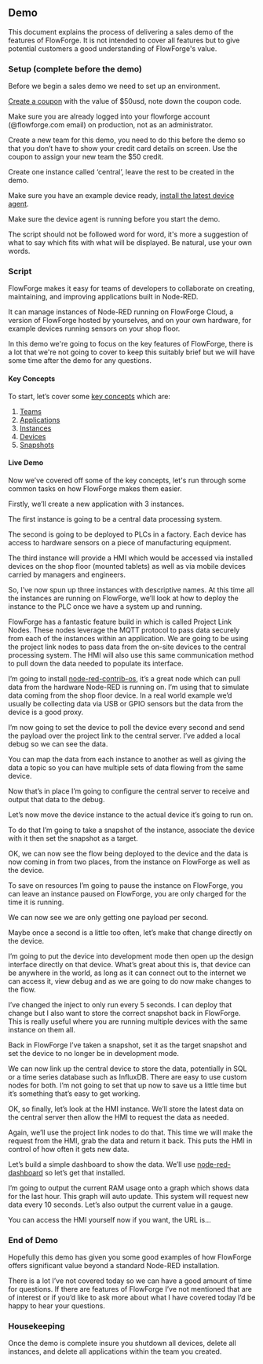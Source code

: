 ## Demo

This document explains the process of delivering a sales demo of the features of FlowForge. It is not intended to cover all features but to give potential customers a good understanding of FlowForge's value.

### Setup (complete before the demo)

Before we begin a sales demo we need to set up an environment.

[Create a coupon](https://flowforge.com/handbook/operations/billing/#coupons) with the value of $50usd, note down the coupon code. 

Make sure you are already logged into your flowforge account (@flowforge.com email) on production, not as an administrator.

Create a new team for this demo, you need to do this before the demo so that you don’t have to show your credit card details on screen. Use the coupon to assign your new team the $50 credit.

Create one instance called ‘central’, leave the rest to be created in the demo.

Make sure you have an example device ready, [install the latest device agent](https://flowforge.com/docs/user/devices/).


Make sure the device agent is running before you start the demo.

The script should not be followed word for word, it's more a suggestion of what to say which fits with what will be displayed. Be natural, use your own words.

### Script

FlowForge makes it easy for teams of developers to collaborate on creating, maintaining, and improving applications built in Node-RED.

It can manage instances of Node-RED running on FlowForge Cloud, a version of FlowForge hosted by yourselves, and on your own hardware, for example devices running sensors on your shop floor.

In this demo we're going to focus on the key features of FlowForge, there is a lot that we're not going to cover to keep this suitably brief but we will have some time after the demo for any questions.

#### Key Concepts

To start, let’s cover some [key concepts](/docs/user/concepts/) which are:
1. [Teams](/docs/user/concepts/#team)
1. [Applications](/docs/user/concepts/#application)
1. [Instances](/docs/user/concepts/#instance)
1. [Devices](/docs/user/concepts/#device)
1. [Snapshots](/docs/user/concepts/#instance-snapshot)

#### Live Demo

Now we’ve covered off some of the key concepts, let's run through some common tasks on how FlowForge makes them easier.

Firstly, we’ll create a new application with 3 instances.

The first instance is going to be a central data processing system.

The second is going to be deployed to PLCs in a factory. Each device has access to hardware sensors on a piece of manufacturing equipment.

The third instance will provide a HMI which would be accessed via installed devices on the shop floor (mounted tablets) as well as via mobile devices carried by managers and engineers.

So, I’ve now spun up three instances with descriptive names. At this time all the instances are running on FlowForge, we’ll look at how to deploy the instance to the PLC once we have a system up and running.

FlowForge has a fantastic feature build in which is called Project Link Nodes. These nodes leverage the MQTT protocol to pass data securely from each of the instances within an application. We are going to be using the project link nodes to pass data from the on-site devices to the central processing system. The HMI will also use this same communication method to pull down the data needed to populate its interface.

I’m going to install [node-red-contrib-os](https://flows.nodered.org/node/node-red-contrib-os), it’s a great node which can pull data from the hardware Node-RED is running on. I’m using that to simulate data coming from the shop floor device. In a real world example we’d usually be collecting data via USB or GPIO sensors but the data from the device is a good proxy.

I’m now going to set the device to poll the device every second and send the payload over the project link to the central server. I’ve added a local debug so we can see the data.

You can map the data from each instance to another as well as giving the data a topic so you can have multiple sets of data flowing from the same device.

Now that’s in place I’m going to configure the central server to receive and output that data to the debug. 

Let’s now move the device instance to the actual device it’s going to run on.

To do that I’m going to take a snapshot of the instance, associate the device with it then set the snapshot as a target.

OK, we can now see the flow being deployed to the device and the data is now coming in from two places, from the instance on FlowForge as well as the device. 

To save on resources I’m going to pause the instance on FlowForge, you can leave an instance paused on FlowForge, you are only charged for the time it is running.

We can now see we are only getting one payload per second.

Maybe once a second is a little too often, let’s make that change directly on the device.

I’m going to put the device into development mode then open up the design interface directly on that device. What’s great about this is, that device can be anywhere in the world, as long as it can connect out to the internet we can access it, view debug and as we are going to do now make changes to the flow.

I’ve changed the inject to only run every 5 seconds. I can deploy that change but I also want to store the correct snapshot back in FlowForge. This is really useful where you are running multiple devices with the same instance on them all.

Back in FlowForge I’ve taken a snapshot, set it as the target snapshot and set the device to no longer be in development mode.

We can now link up the central device to store the data, potentially in SQL or a time series database such as InfluxDB. There are easy to use custom nodes for both. I’m not going to set that up now to save us a little time but it’s something that’s easy to get working.

OK, so finally, let’s look at the HMI instance. We’ll store the latest data on the central server then allow the HMI to request the data as needed.

Again, we’ll use the project link nodes to do that. This time we will make the request from the HMI, grab the data and return it back. This puts the HMI in control of how often it gets new data.

Let’s build a simple dashboard to show the data. We’ll use [node-red-dashboard](https://flows.nodered.org/node/node-red-dashboard) so let’s get that installed.

I’m going to output the current RAM usage onto a graph which shows data for the last hour. This graph will auto update. This system will request new data every 10 seconds. Let’s also output the current value in a gauge.

You can access the HMI yourself now if you want, the URL is…

### End of Demo

Hopefully this demo has given you some good examples of how FlowForge offers significant value beyond a standard Node-RED installation.

There is a lot I’ve not covered today so we can have a good amount of time for questions. If there are features of FlowForge I’ve not mentioned that are of interest or if you’d like to ask more about what I have covered today I’d be happy to hear your questions.

### Housekeeping

Once the demo is complete insure you shutdown all devices, delete all instances, and delete all applications within the team you created.

